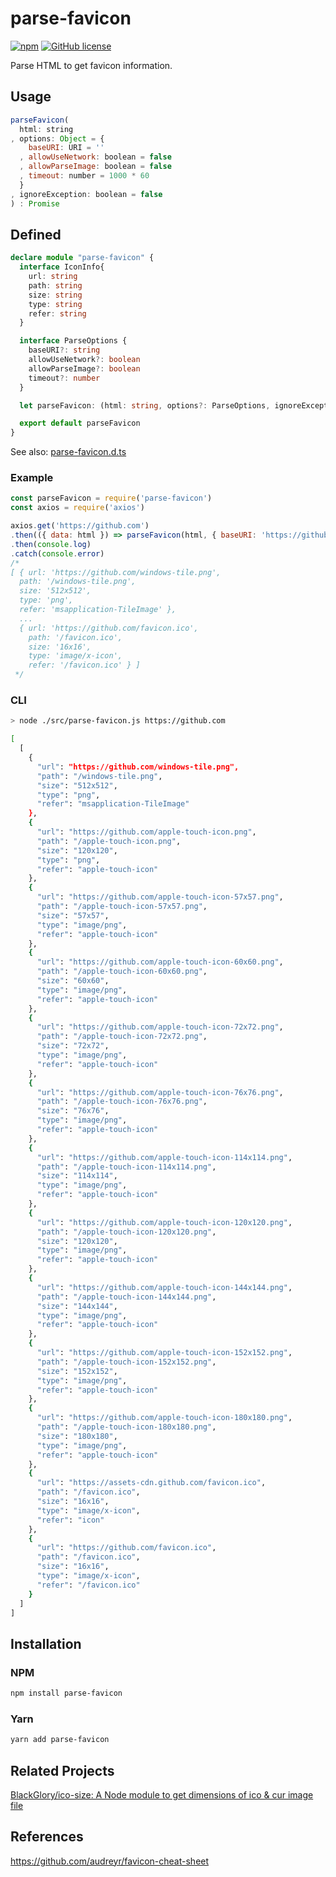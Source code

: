 # parse-favicon

[![npm](https://img.shields.io/npm/v/parse-favicon.svg?maxAge=2592000)](https://www.npmjs.com/package/parse-favicon)
[![GitHub license](https://img.shields.io/badge/license-MIT-blue.svg)](https://raw.githubusercontent.com/BlackGlory/parse-favicon/master/LICENSE)

Parse HTML to get favicon information.

## Usage

```js
parseFavicon(
  html: string
, options: Object = {
    baseURI: URI = ''
  , allowUseNetwork: boolean = false
  , allowParseImage: boolean = false
  , timeout: number = 1000 * 60
  }
, ignoreException: boolean = false
) : Promise
```

## Defined

```ts
declare module "parse-favicon" {
  interface IconInfo{
    url: string
    path: string
    size: string
    type: string
    refer: string
  }

  interface ParseOptions {
    baseURI?: string
    allowUseNetwork?: boolean
    allowParseImage?: boolean
    timeout?: number
  }

  let parseFavicon: (html: string, options?: ParseOptions, ignoreException?: boolean) => Promise<IconInfo[]>

  export default parseFavicon
}
```

See also: [parse-favicon.d.ts](https://raw.githubusercontent.com/BlackGlory/parse-favicon/master/src/parse-favicon.d.ts)

### Example

```js
const parseFavicon = require('parse-favicon')
const axios = require('axios')

axios.get('https://github.com')
.then(({ data: html }) => parseFavicon(html, { baseURI: 'https://github.com', allowUseNetwork: true, allowParseImage: true }))
.then(console.log)
.catch(console.error)
/*
[ { url: 'https://github.com/windows-tile.png',
  path: '/windows-tile.png',
  size: '512x512',
  type: 'png',
  refer: 'msapplication-TileImage' },
  ...
  { url: 'https://github.com/favicon.ico',
    path: '/favicon.ico',
    size: '16x16',
    type: 'image/x-icon',
    refer: '/favicon.ico' } ]
 */
```

### CLI

```sh
> node ./src/parse-favicon.js https://github.com

[
  [
    {
      "url": "https://github.com/windows-tile.png",
      "path": "/windows-tile.png",
      "size": "512x512",
      "type": "png",
      "refer": "msapplication-TileImage"
    },
    {
      "url": "https://github.com/apple-touch-icon.png",
      "path": "/apple-touch-icon.png",
      "size": "120x120",
      "type": "png",
      "refer": "apple-touch-icon"
    },
    {
      "url": "https://github.com/apple-touch-icon-57x57.png",
      "path": "/apple-touch-icon-57x57.png",
      "size": "57x57",
      "type": "image/png",
      "refer": "apple-touch-icon"
    },
    {
      "url": "https://github.com/apple-touch-icon-60x60.png",
      "path": "/apple-touch-icon-60x60.png",
      "size": "60x60",
      "type": "image/png",
      "refer": "apple-touch-icon"
    },
    {
      "url": "https://github.com/apple-touch-icon-72x72.png",
      "path": "/apple-touch-icon-72x72.png",
      "size": "72x72",
      "type": "image/png",
      "refer": "apple-touch-icon"
    },
    {
      "url": "https://github.com/apple-touch-icon-76x76.png",
      "path": "/apple-touch-icon-76x76.png",
      "size": "76x76",
      "type": "image/png",
      "refer": "apple-touch-icon"
    },
    {
      "url": "https://github.com/apple-touch-icon-114x114.png",
      "path": "/apple-touch-icon-114x114.png",
      "size": "114x114",
      "type": "image/png",
      "refer": "apple-touch-icon"
    },
    {
      "url": "https://github.com/apple-touch-icon-120x120.png",
      "path": "/apple-touch-icon-120x120.png",
      "size": "120x120",
      "type": "image/png",
      "refer": "apple-touch-icon"
    },
    {
      "url": "https://github.com/apple-touch-icon-144x144.png",
      "path": "/apple-touch-icon-144x144.png",
      "size": "144x144",
      "type": "image/png",
      "refer": "apple-touch-icon"
    },
    {
      "url": "https://github.com/apple-touch-icon-152x152.png",
      "path": "/apple-touch-icon-152x152.png",
      "size": "152x152",
      "type": "image/png",
      "refer": "apple-touch-icon"
    },
    {
      "url": "https://github.com/apple-touch-icon-180x180.png",
      "path": "/apple-touch-icon-180x180.png",
      "size": "180x180",
      "type": "image/png",
      "refer": "apple-touch-icon"
    },
    {
      "url": "https://assets-cdn.github.com/favicon.ico",
      "path": "/favicon.ico",
      "size": "16x16",
      "type": "image/x-icon",
      "refer": "icon"
    },
    {
      "url": "https://github.com/favicon.ico",
      "path": "/favicon.ico",
      "size": "16x16",
      "type": "image/x-icon",
      "refer": "/favicon.ico"
    }
  ]
]
```

## Installation

### NPM

```sh
npm install parse-favicon
```

### Yarn

```sh
yarn add parse-favicon
```

## Related Projects

[BlackGlory/ico-size: A Node module to get dimensions of ico & cur image file](https://github.com/BlackGlory/ico-size)

## References

https://github.com/audreyr/favicon-cheat-sheet
